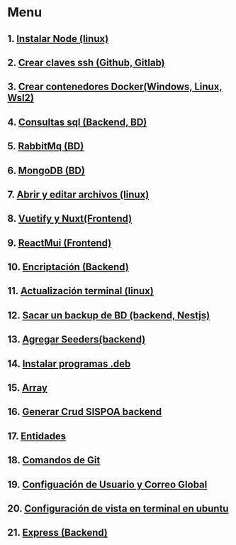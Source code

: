 # Menu
## 1. [Instalar Node (linux)](/1-node.md)
## 2. [Crear claves ssh (Github, Gitlab)](/2-clavesSshLinuxWindowsWsl2.md)
## 3. [Crear contenedores Docker(Windows, Linux, Wsl2)](/3-docker.md)
## 4. [Consultas sql (Backend, BD)](/4-consultaSqlBackend.md)
## 5. [RabbitMq (BD)](/5-rabbit.md)
## 6. [MongoDB (BD)](/6-mongodb.md)
## 7. [Abrir y editar archivos (linux)](/7-abrirYEditarArchivosSistema.md)
## 8. [Vuetify y Nuxt(Frontend)](/8-vuetify.md)
## 9. [ReactMui (Frontend)](/9-reactMui.md)
## 10. [Encriptación (Backend)](/10-encriptadoBackendNestJS.md)
## 11. [Actualización terminal (linux)](/11-actualizarSistema.md)
## 12. [Sacar un backup de BD (backend, Nestjs)](/12-backupBdBackend.md)
## 13. [Agregar Seeders(backend)](/13-seeders.md)
## 14. [Instalar programas .deb](/14-instalarTipoDeb.md)
## 15. [Array](/15-array.md)
## 16. [Generar Crud SISPOA backend](/16-generarCrudsoloSispoa.md)
## 17. [Entidades](/17-entidad.md)
## 18. [Comandos de Git](https://github.com/xixay/Git_repositorio)
## 19. [Configuación de Usuario y Correo Global](/19-agregarConfigUsserEmail.md)
## 20. [Configuración de vista en terminal en ubuntu](/20-ZSHeInstalarPowerlevel10k.md)
## 21. [Express (Backend)](/21-Express.md)
